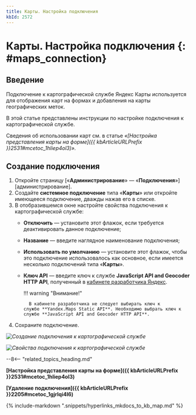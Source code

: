 ```yaml
---
title: Карты. Настройка подключения
kbId: 2572
---
```


# Карты. Настройка подключения {: #maps_connection}

## Введение

Подключение к картографической службе Яндекс Карты используется для отображения карт на формах и добавления на карты географических меток.

В этой статье представлены инструкции по настройке подключения к картографической службе.

Сведения об использовании карт см. в статье _«[Настройка представления карты на форме]({{ kbArticleURLPrefix }}2531#mcetoc_1hliep4ol3)»._

## Создание подключения

1. Откройте страницу [«**Администрирование**» — «**Подключения**»][администрирование].
2. Создайте **системное подключение** типа «**Карты**» или откройте имеющееся подключение, дважды нажав его в списке.
3. В отобразившемся окне настройте свойства подключения к картографической службе:
    - **Отключить** — установите этот флажок, если требуется деактивировать данное подключение;
    - **Название** — введите наглядное наименование подключения;
    - **Использовать по умолчанию** — установите этот флажок, чтобы это подключение использовалось как основное, если имеется несколько подключений типа «**Карты**».
    - **Ключ API** — введите ключ к службе **JavaScript API and Geocoder HTTP API**, полученный в [кабинете разработчика Яндекс](https://developer.tech.yandex.ru/services).

        !!! warning "Внимание!"

            В кабинете разработчика не следует выбирать ключ к службе **Yandex.Maps Static API**. Необходимо выбрать ключ к службе **JavaScript API and Geocoder HTTP API**.

4. Сохраните подключение.

_![Создание подключения к картографической службе](maps_connection_creation.png)_

_![Свойства подключения к картографической службе](maps_connection_properties.png)_

--8<-- "related_topics_heading.md"

**[Настройка представления карты на форме]({{ kbArticleURLPrefix }}2531#mcetoc_1hliep4ol3)**

**[Удаление подключения]({{ kbArticleURLPrefix }}2205#mcetoc_1gjrlqi4l6)**

{%
include-markdown ".snippets/hyperlinks_mkdocs_to_kb_map.md"
%}
